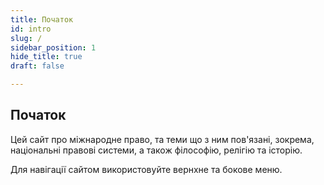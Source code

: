 ```yaml
---
title: Початок 
id: intro
slug: /
sidebar_position: 1
hide_title: true
draft: false

---
```


## Початок

Цей сайт про міжнародне право, та теми що з ним пов'язані, зокрема, національні правові системи, а також філософію, релігію та історію.

Для навігації сайтом використовуйте вернхне та бокове меню.